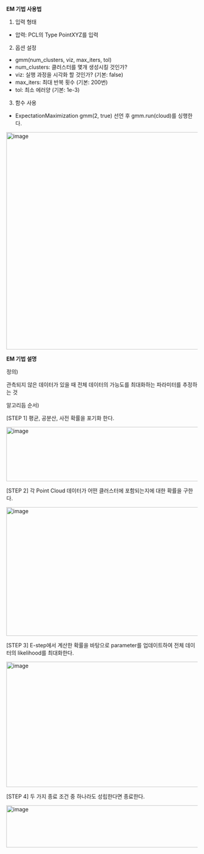 **EM 기법 사용법**

1. 입력 형태
  - 압력: PCL의 Type PointXYZ를 입력
  
2. 옵션 설정
  - gmm(num_clusters, viz, max_iters, tol)
  - num_clusters: 클러스터를 몇개 생성시킬 것인가?
  - viz: 실행 과정을 시각화 할 것인가? (기본: false)
  - max_iters: 최대 반복 횟수 (기본: 200번)
  - tol: 최소 에러양 (기본: 1e-3)

3. 함수 사용
  - ExpectationMaximization gmm(2, true) 선언 후 gmm.run(cloud)를 싱행한다.
    
<img width="962" height="572" alt="image" src="https://github.com/user-attachments/assets/03324bb6-a3be-456a-b68b-dcb6fe952e68" />

**EM 기법 설명**

정의)

관측되지 않은 데이터가 있을 때 전체 데이터의 가능도를 최대화하는 파라미터를 추정하는 것

알고리듬 순서)

[STEP 1] 평균, 공분산, 사전 확률을 포기화 한다. 

<img width="873" height="143" alt="image" src="https://github.com/user-attachments/assets/8d40932a-2dbc-478e-9a6c-0029a721def1" />

[STEP 2] 각 Point Cloud 데이터가 어떤 클러스터에 포함되는지에 대한 확률을 구한다. 

<img width="533" height="339" alt="image" src="https://github.com/user-attachments/assets/67d57565-5353-4fe9-9ee0-2722f5844b31" />

[STEP 3] E-step에서 계산한 확률을 바탕으로 parameter를 업데이트하여 전체 데이터의 likelihood를 최대화한다.

<img width="659" height="330" alt="image" src="https://github.com/user-attachments/assets/ceb463b3-4a6d-454d-904c-435cf2e88c55" />

[STEP 4] 두 가지 종료 조건 중 하나라도 성립한다면 종료한다.  

<img width="1190" height="111" alt="image" src="https://github.com/user-attachments/assets/8bdee5b0-ddf3-4412-8dbb-497526ffbbd6" />

